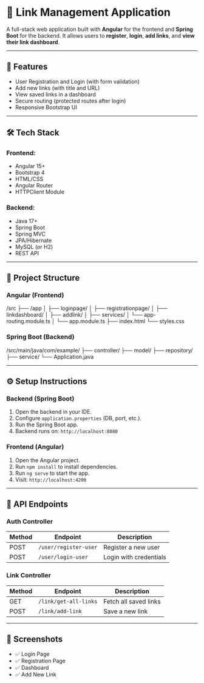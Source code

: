 # 🔗 Link Management Application

A full-stack web application built with **Angular** for the frontend and **Spring Boot** for the backend. It allows users to **register**, **login**, **add links**, and **view their link dashboard**.

---

## 🚀 Features

- User Registration and Login (with form validation)
- Add new links (with title and URL)
- View saved links in a dashboard
- Secure routing (protected routes after login)
- Responsive Bootstrap UI

---

## 🛠️ Tech Stack

### Frontend:
- Angular 15+
- Bootstrap 4
- HTML/CSS
- Angular Router
- HTTPClient Module

### Backend:
- Java 17+
- Spring Boot
- Spring MVC
- JPA/Hibernate
- MySQL (or H2)
- REST API

---

## 📂 Project Structure

### Angular (Frontend)
/src
├── /app
│ ├── loginpage/
│ ├── registrationpage/
│ ├── linkdashboard/
│ ├── addlink/
│ ├── services/
│ └── app-routing.module.ts
│ └── app.module.ts
├── index.html
└── styles.css

### Spring Boot (Backend)
/src/main/java/com/example/
├── controller/
├── model/
├── repository/
├── service/
└── Application.java

---

## ⚙️ Setup Instructions

### Backend (Spring Boot)
1. Open the backend in your IDE.
2. Configure `application.properties` (DB, port, etc.).
3. Run the Spring Boot app.
4. Backend runs on: `http://localhost:8080`

### Frontend (Angular)
1. Open the Angular project.
2. Run `npm install` to install dependencies.
3. Run `ng serve` to start the app.
4. Visit: `http://localhost:4200`

---

## 🧪 API Endpoints

### Auth Controller
| Method | Endpoint | Description |
|--------|----------|-------------|
| POST   | `/user/register-user` | Register a new user |
| POST   | `/user/login-user`    | Login with credentials |

### Link Controller
| Method | Endpoint | Description |
|--------|----------|-------------|
| GET    | `/link/get-all-links` | Fetch all saved links |
| POST   | `/link/add-link`      | Save a new link |

---

## 📸 Screenshots

- ✅ Login Page  
- ✅ Registration Page  
- ✅ Dashboard  
- ✅ Add New Link  



